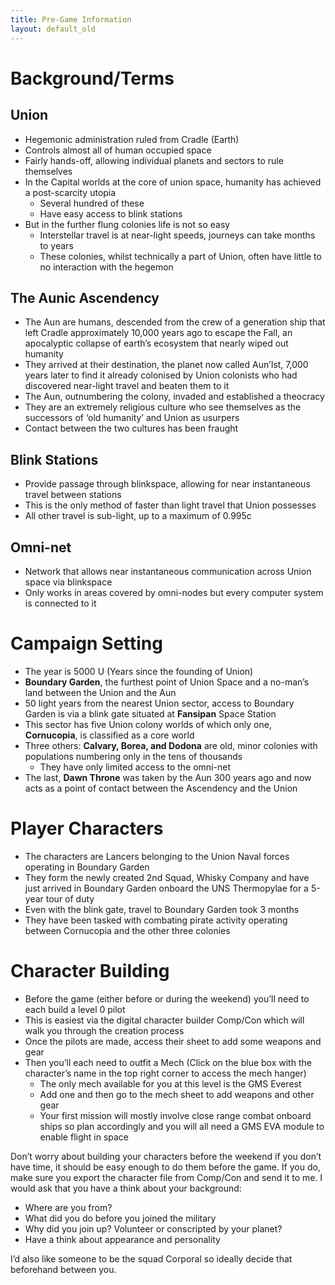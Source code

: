 ```yaml
---
title: Pre-Game Information
layout: default_old
---
```


# Background/Terms

## Union
- Hegemonic administration ruled from Cradle (Earth)
- Controls almost all of human occupied space
- Fairly hands-off, allowing individual planets and sectors to rule themselves
- In the Capital worlds at the core of union space, humanity has achieved a post-scarcity utopia
	- Several hundred of these
	- Have easy access to blink stations
- But in the further flung colonies life is not so easy
	- Interstellar travel is at near-light speeds, journeys can take months to years
	- These colonies, whilst technically a part of Union, often have little to no interaction with the hegemon

## The Aunic Ascendency
- The Aun are humans, descended from the crew of a generation ship that left Cradle approximately 10,000 years ago to escape the Fall, an apocalyptic collapse of earth’s ecosystem that nearly wiped out humanity
- They arrived at their destination, the planet now called Aun’Ist, 7,000 years later to find it already colonised by Union colonists who had discovered near-light travel and beaten them to it
- The Aun, outnumbering the colony, invaded and established a theocracy
- They are an extremely religious culture who see themselves as the successors of ‘old humanity’ and Union as usurpers
- Contact between the two cultures has been fraught

## Blink Stations
- Provide passage through blinkspace, allowing for near instantaneous travel between stations
- This is the only method of faster than light travel that Union possesses
- All other travel is sub-light, up to a maximum of 0.995c

## Omni-net
- Network that allows near instantaneous communication across Union space via blinkspace
- Only works in areas covered by omni-nodes but every computer system is connected to it

# Campaign Setting

- The year is 5000 U (Years since the founding of Union)
- **Boundary Garden**, the furthest point of Union Space and a no-man’s land between the Union and the Aun
- 50 light years from the nearest Union sector, access to Boundary Garden is via a blink gate situated at **Fansipan** Space Station
- This sector has five Union colony worlds of which only one, **Cornucopia**, is classified as a core world
- Three others: **Calvary, Borea, and Dodona** are old, minor colonies with populations numbering only in the tens of thousands
	- They have only limited access to the omni-net
- The last, **Dawn Throne** was taken by the Aun 300 years ago and now acts as a point of contact between the Ascendency and the Union

# Player Characters

- The characters are Lancers belonging to the Union Naval forces operating in Boundary Garden
- They form the newly created 2nd Squad, Whisky Company and have just arrived in Boundary Garden onboard the UNS Thermopylae for a 5-year tour of duty
- Even with the blink gate, travel to Boundary Garden took 3 months
- They have been tasked with combating pirate activity operating between Cornucopia and the other three colonies

# Character Building

- Before the game (either before or during the weekend) you’ll need to each build a level 0 pilot
- This is easiest via the digital character builder Comp/Con which will walk you through the creation process
- Once the pilots are made, access their sheet to add some weapons and gear
- Then you’ll each need to outfit a Mech (Click on the blue box with the character’s name in the top right corner to access the mech hanger)
	- The only mech available for you at this level is the GMS Everest
	- Add one and then go to the mech sheet to add weapons and other gear
	- Your first mission will mostly involve close range combat onboard ships so plan accordingly and you will all need a GMS EVA module to enable flight in space

Don’t worry about building your characters before the weekend if you don’t have time, it should be easy enough to do them before the game.
If you do, make sure you export the character file from Comp/Con and send it to me.
I would ask that you have a think about your background:
- Where are you from?
- What did you do before you joined the military
- Why did you join up? Volunteer or conscripted by your planet?
- Have a think about appearance and personality

I’d also like someone to be the squad Corporal so ideally decide that beforehand between you.
